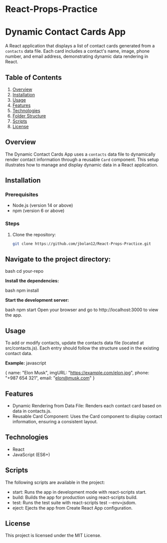 # React-Props-Practice

# Dynamic Contact Cards App

A React application that displays a list of contact cards generated from a `contacts` data file. Each card includes a contact's name, image, phone number, and email address, demonstrating dynamic data rendering in React.

## Table of Contents

1. [Overview](#overview)
2. [Installation](#installation)
3. [Usage](#usage)
4. [Features](#features)
5. [Technologies](#technologies)
6. [Folder Structure](#folder-structure)
7. [Scripts](#scripts)
8. [License](#license)

## Overview

The Dynamic Contact Cards App uses a `contacts` data file to dynamically render contact information through a reusable `Card` component. This setup illustrates how to manage and display dynamic data in a React application.

## Installation

### Prerequisites

- Node.js (version 14 or above)
- npm (version 6 or above)

### Steps

1. Clone the repository:

   ```bash
   git clone https://github.com/jbolan12/React-Props-Practice.git

## Navigate to the project directory:

bash
cd your-repo

**Install the dependencies:**

bash
npm install

**Start the development server:**

bash
npm start
Open your browser and go to http://localhost:3000 to view the app.

## Usage
To add or modify contacts, update the contacts data file (located at src/contacts.js). Each entry should follow the structure used in the existing contact data.

**Example:**
javascript

{
  name: "Elon Musk",
  imgURL: "https://example.com/elon.jpg",
  phone: "+987 654 321",
  email: "elon@musk.com"
}

## Features
- Dynamic Rendering from Data File: Renders each contact card based on data in contacts.js.
- Reusable Card Component: Uses the Card component to display contact information, ensuring a consistent layout.

## Technologies
- React
- JavaScript (ES6+)

## Scripts
The following scripts are available in the project:

- start: Runs the app in development mode with react-scripts start.
- build: Builds the app for production using react-scripts build.
- test: Runs the test suite with react-scripts test --env=jsdom.
- eject: Ejects the app from Create React App configuration.

## License
This project is licensed under the MIT License.
